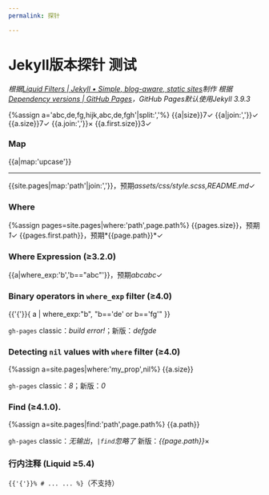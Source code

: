 ```yaml
---
permalink: 探针

---
```

# Jekyll版本探针 测试
*根据[Liquid Filters | Jekyll • Simple, blog-aware, static sites](https://jekyllrb.com/docs/liquid/filters/)制作*
*根据[Dependency versions \| GitHub Pages](https://pages.github.com/versions/)，GitHub Pages默认使用Jekyll 3.9.3*

{%assign a='abc,de,fg,hijk,abc,de,fgh'|split:','%}
{{a|size}}7✓
{{a|join:','}}✓
{{a.size}}7✓
{{a.join:','}}×
{{a.first.size}}3✓

### Map
{{a|map:'upcase'}}

---
{{site.pages|map:'path'|join:','}}，预期*assets/css/style.scss,README.md*✓

### Where
{%assign pages=site.pages|where:'path',page.path%}
{{pages.size}}，预期*1*✓
{{pages.first.path}}，预期*{{page.path}}*✓

### Where Expression (≥3.2.0)
{{a|where_exp:'b','b=="abc"'}}，预期*abcabc*✓

### Binary operators in `where_exp` filter (≥4.0)
{{'{'}}{ a | where_exp:"b", "b=='de' or b=='fg'" }}

`gh-pages` classic：*build error!*；新版：*defgde*

### Detecting `nil` values with `where` filter (≥4.0)
{%assign a=site.pages|where:'my_prop',nil%}
{{a.size}}

`gh-pages` classic：*8*；新版：*0*

### Find (≥4.1.0).
{%assign a=site.pages|find:'path',page.path%}
{{a.path}}

`gh-pages` classic：*无输出*，*`|find`忽略了*
新版：*{{page.path}}*×

### 行内注释 (Liquid ≥5.4)
`{{'{'}}% # ... ... %}`（不支持）
